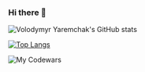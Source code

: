 ### Hi there 👋

<!--
**vovkahorror/vovkahorror** is a ✨ _special_ ✨ repository because its `README.md` (this file) appears on your GitHub profile.

Here are some ideas to get you started:

- 🔭 I’m currently working on ...
- 🌱 I’m currently learning ...
- 👯 I’m looking to collaborate on ...
- 🤔 I’m looking for help with ...
- 💬 Ask me about ...
- 📫 How to reach me: ...
- 😄 Pronouns: ...
- ⚡ Fun fact: ...
-->

![Volodymyr Yaremchak's GitHub stats](https://github-readme-stats.vercel.app/api?username=vovkahorror&show_icons=true&hide=stars,issues,contribs&count_private=true)

[![Top Langs](https://github-readme-stats.vercel.app/api/top-langs/?username=vovkahorror&layout=compact&langs_count=10&custom_title=Languages%20Used)](https://github.com/vovkahorror/github-readme-stats)

![My Codewars](https://www.codewars.com/users/vovkahorror/badges/large)
